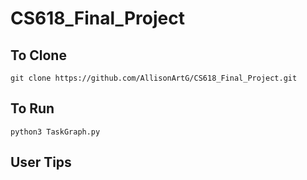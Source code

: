 # CS618_Final_Project

## To Clone
    git clone https://github.com/AllisonArtG/CS618_Final_Project.git

## To Run
    python3 TaskGraph.py

## User Tips
